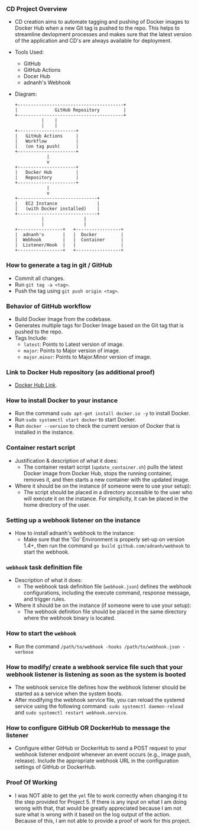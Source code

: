### CD Project Overview
- CD creation aims to automate tagging and pushing of Docker images to Docker Hub when a new Git tag is pushed to the repo. This helps to streamline devlopment processes and makes sure that the latest version of the application and CD's are always available for deployment.
- Tools Used:
  - GitHub
  - GitHub Actions
  - Docer Hub
  - adnanh's Webhook
- Diagram:

  ```
  +----------------------------------------+
  |              GitHub Repository         |
  +----------------------------------------+
            |    |
            |    |
  +----------------------+
  |   GitHub Actions     |
  |   Workflow           |
  |   (on tag push)      |
  +----------------------+
              |
              v
  +----------------------+
  |   Docker Hub         |
  |   Repository         |
  +----------------------+
              |
              v
  +------------------------------+
  |   EC2 Instance               |
  |   (with Docker installed)    |
  +------------------------------+
            |               |
            |               |
  +-----------------+   +-----------------+
  |  adnanh's       |   |  Docker         |
  |  Webhook        |   |  Container      |
  |  Listener/Hook  |   |                 |
  +-----------------+   +-----------------+
  ```

### How to generate a tag in git / GitHub
- Commit all changes.
- Run `git tag -a <tag>`.
- Push the tag using `git push origin <tag>`.
### Behavior of GitHub workflow
- Build Docker Image from the codebase.
- Generates multiple tags for Docker Image based on the Git tag that is pushed to the repo.
- Tags Include:
  - `latest`: Points to Latest version of image.
  - `major`: Points to Major version of image.
  - `major.minor`: Points to Major.Minor version of image.
### Link to Docker Hub repository (as additional proof)
- [Docker Hub Link](https://hub.docker.com/repository/docker/dismallake/ceg3120project4ci/general).
### How to install Docker to your instance
- Run the command `sudo apt-get install docker.io -y` to install Docker.
- Run `sudo systemctl start docker` to start Docker.
- Run `docker --version` to check the current version of Docker that is installed in the instance.
### Container restart script
- Justification & description of what it does:
  - The container restart script (`update_container.sh`) pulls the latest Docker image from Docker Hub, stops the running container, removes it, and then starts a new container with the updated image.
- Where it should be on the instance (if someone were to use your setup):
  - The script should be placed in a directory accessible to the user who will execute it on the instance. For simplicity, it can be placed in the home directory of the user.
### Setting up a webhook listener on the instance
- How to install adnanh's webhook to the instance:
  - Make sure that the 'Go' Environment is properly set-up on version 1.4+, then run the command `go build github.com/adnanh/webhook` to start the webhook.
### `webhook` task definition file
- Description of what it does:
  - The webhook task definition file (`webhook.json`) defines the webhook configurations, including the execute command, response message, and trigger rules.
- Where it should be on the instance (if someone were to use your setup):
  - The webhook definition file should be placed in the same directory where the webhook binary is located.
### How to start the `webhook`
- Run the command `/path/to/webhook -hooks /path/to/webhook.json -verbose`
### How to modify/ create a webhook service file such that your webhook listener is listening as soon as the system is booted
- The webhook service file defines how the webhook listener should be started as a service when the system boots.
- After modifying the webhook service file, you can reload the systemd service using the following command: `sudo systemctl daemon-reload` and `sudo systemctl restart webhook.service`.
### How to configure GitHub OR DockerHub to message the listener
- Configure either GitHub or DockerHub to send a POST request to your webhook listener endpoint whenever an event occurs (e.g., image push, release). Include the appropriate webhook URL in the configuration settings of GitHub or DockerHub.
### Proof Of Working
- I was NOT able to get the `yml` file to work correctly when changing it to the step provided for Project 5. If there is any input on what I am doing wrong with that, that would be greatly appreciated because I am not sure what is wrong with it based on the log output of the action. 
 Because of this, I am not able to provide a proof of work for this project.

